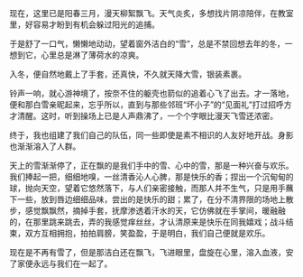 ---
---
现在，这里已是阳春三月，漫天柳絮飘飞。天气炎炙，多想找片阴凉陪伴，在教室里，好容易才盼到有机会躲过阳光的追捕。

于是舒了一口气，懒懒地动动，望着窗外洁白的“雪”，总是不禁回想去年的冬，一想到它，心里总是淋了薄荷水的凉爽。

入冬，便自然地戴上了手套，还真快，不久就天降大雪，银装素裹。

铃声一响，就心游神境了，按奈不住的躯壳也箭似的追着心飞了出去。才一落地，便和那白雪亲昵起来，忘乎所以，直到与那些邻班“坏小子”的“见面礼”打过招呼方才清醒。这时，听到操场上已是人声鼎沸了，一个个字眼比漫天飞雪还浓密。

终于，我也组建了我们自己的队伍，同一些即使是素不相识的人友好地开战。身影也渐渐溶入了人群。

天上的雪渐渐停了，正在飘的是我们手中的雪、心中的雪，那是一种兴奋与欢乐。我们捧起一把，细细地嗅，一丝清香沁人心脾，那是快乐的香；捏出一个沉甸甸的球，抛向天空，望着它悠然落下，与人们亲密接触，而那人并不生气，只是用手蘸下一些，放到唇边细细品味，尝出的是快乐的甜；累了，在分不清界限的场地上散步，感觉飘飘然，摘掉手套，抚摩渗透着汗水的天，它仿佛就在手掌间，暖融融的，在那里跳来跳去，弄的我感觉痒丝丝，才认清原来是快乐在同我嬉戏；战斗结束，双方互相拥抱，拍拍肩膀，笑盈盈，于是明白，我们自己便就是欢乐。

现在是不再有雪了，但是那洁白还在飘飞，飞进眼里，盘旋在心里，溶入血液，安了家便永远与我们在一起了。